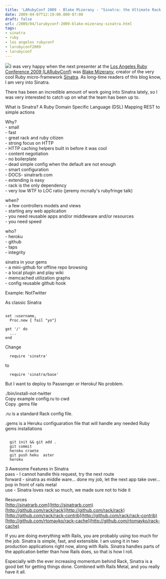 ```yaml
---
title: 'LARubyConf 2009 - Blake Mizerany - "Sinatra: the Ultimate Rack Citizen"'
date: 2009-04-07T12:19:00.000-07:00
draft: false
url: /2009/04/larubyconf-2009-blake-mizerany-sinatra.html
tags: 
- sinatra
- ruby
- los angeles rubyconf
- larubyconf2009
- larubyconf
---
```


[![](http://1.bp.blogspot.com/_SgxaAaUGqzY/SduqsU4uYRI/AAAAAAAABuc/jJNFX8yokJk/s200/Picture+1.png)](http://1.bp.blogspot.com/_SgxaAaUGqzY/SduqsU4uYRI/AAAAAAAABuc/jJNFX8yokJk/s1600-h/Picture+1.png)I was very happy when the next presenter at the [Los Angeles Ruby Conference 2009 (LARubyConf)](http://www.larubyconf.com/) was [Blake Mizerany](https://twitter.com/bmizerany), creator of the very cool Ruby micro-framework [Sinatra](http://sinatrarb.com). As long-time readers of this blog know, I am very into Sinatra.  
  
There has been an incredible amount of work going into Sinatra lately, so I was very interested to catch up on what the team has been up to.  
  
What is Sinatra? A Ruby Domain Specific Language (DSL) Mapping REST to simple actions  
  
Why?  
\- small  
\- fast  
\- great rack and ruby citizen  
\- strong focus on HTTP  
\- HTTP caching helpers built in before it was cool  
\- content negotiation  
\- no boilerplate  
\- dead simple config when the default are not enough  
\- smart configuration  
\- DOCS- sinatrarb.com  
\- extending is easy  
\- rack is the only dependency  
\- very low WTF to LOC ratio (jeremy mcnally's rubyfringe talk)  
  
when?  
\- a few controllers models and views  
\- starting any web application  
\- you need reusable apps and/or middleware and/or resources  
\- you need speed  
  
who?  
\- heroku  
\- github  
\- taps  
\- integrity  
  
sinatra in your gems  
\- a mini-github for offline repo browsing  
\- a local plugin and play wiki  
\- memcached utilization graphs  
\- config reusable github hook  
  
Example: NotTwitter  
  
As classic Sinatra  
```
  
set :username,  
  Proc.new { fail "yo"}  
    
get '/' do  
  ...  
end  

```  
  
Change  
```
  require 'sinatra'
```  
to  
```
  require 'sinatra/base'
```  
  
  
But I want to deploy to Passenger or Heroku! No problem.  
  
./bin/install-not-twitter  
Copy example config.ru to cwd  
Copy .gems file  
  
.ru is a standard Rack config file.  
  
.gems is a Heruku configuaration file that will handle any needed Ruby gems installations  
  
```
  
  git init && git add .  
  git commit  
  heroku craete  
  git push heku  aster  
  heroku   

```  
  
3 Awesome Features in Sinatra  
pass - I cannot handle this request, try the next route  
forward - sinatra as middle ware... done my job, let the next app take over... pop in front of rails metal  
use - Sinatra loves rack so much, we made sure not to hide it  
  
  
Resources  
[http://sinatrarb.com](http://sinatrarb.com)  
[http://github.com/rack/rack](http://github.com/rack/rack)  
[http://github.com/rack/rack-contrib](http://github.com/rack/rack-contrib)  
[http://github.com/rtomayko/rack-cache](http://github.com/rtomayko/rack-cache)  
  
If you are doing everything with Rails, you are probably using too much for the job. Sinatra is simple, fast, and extensible. I am using it in two production applications right now, along with Rails. Sinatra handles parts of the application better than how Rails does, so that is how I roll.  
  
Especially with the ever increasing momentum behind Rack, Sinatra is a good bet for getting things done. Combined with Rails Metal, and you really have it all.